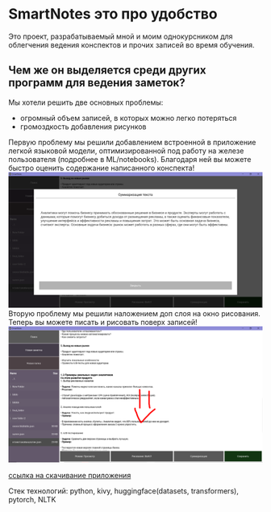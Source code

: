 # SmartNotes это про удобство
Это проект, разрабатываемый мной и моим однокурсником для облегчения ведения конспектов и прочих записей во время обучения.

## Чем же он выделяется среди других программ для ведения заметок?
Мы хотели решить две основных проблемы:
- огромный объем записей, в которых можно легко потеряться
- громоздкость добавления рисунков

Первую проблему мы решили добавлением встроенной в приложение легкой языковой модели, оптимизированной под работу на железе пользователя (подробнее в ML/notebooks). Благодаря ней вы можете быстро оценить содержание написанного конспекта!
![img_2.png](images/img_2.png)
Вторую проблему мы решили наложением доп слоя на окно рисования. Теперь вы можете писать и рисовать поверх записей!
![img_1.png](images/img_1.png)

[ссылка на скачивание приложения](https://drive.google.com/drive/folders/18TkAUoISElti_nrq3maMEIn_73YyUV-E?usp=sharing)


Стек технологий:
python, kivy, huggingface(datasets, transformers), pytorch, NLTK